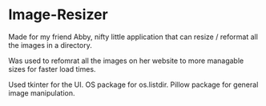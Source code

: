 # Image-Resizer
Made for my friend Abby, nifty little application that can resize / reformat all the images in a directory. 

Was used to refomrat all the images on her website to more managable sizes for faster load times.

Used tkinter for the UI. 
OS package for os.listdir. 
Pillow package for general image manipulation.
